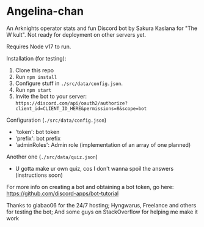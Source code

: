 # Angelina-chan

An Arknights operator stats and fun Discord bot by Sakura Kaslana for "The W kult". Not ready for deployment on other servers yet.


Requires Node v17 to run.

Installation (for testing):
1. Clone this repo
2. Run `npm install`
3. Configure stuff in `./src/data/config.json`.
4. Run `npm start`
5. Invite the bot to your server: `https://discord.com/api/oauth2/authorize?client_id=CLIENT_ID_HERE&permissions=8&scope=bot`

Configuration (`./src/data/config.json`)
- 'token': bot token
- 'prefix': bot prefix
- 'adminRoles': Admin role (implementation of an array of one planned)

Another one (`./src/data/quiz.json`)
- U gotta make ur own quiz, cos I don't wanna spoil the answers (instructions soon)

For more info on creating a bot and obtaining a bot token, go here: https://github.com/discord-apps/bot-tutorial

Thanks to giabao06 for the 24/7 hosting; Hyngwarus, Freelance and others for testing the bot; And some guys on StackOverflow for helping me make it work
